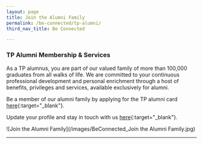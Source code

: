 ```yaml
---
layout: page
title: Join the Alumni Family
permalink: /be-connected/tp-alumni/
third_nav_title: Be Connected

---
```


### TP Alumni Membership & Services

As a TP alumnus, you are part of our valued family of more than 100,000 graduates from all walks of life. We are committed to your continuous professional development and personal enrichment through a host of benefits, privileges and services, available exclusively for alumni.

Be a member of our alumni family by applying for the TP alumni card [here](https://form.gov.sg/#!/5d89d16e0c67f000120cfdf2){:target="_blank"}. 

Update your profile and stay in touch with us [here](https://form.gov.sg/#!/5eec8b9da56c390011f8583d){:target="_blank"}. 

![Join the Alumni Family](/images/BeConnected_Join the Alumni Family.jpg) 

---
